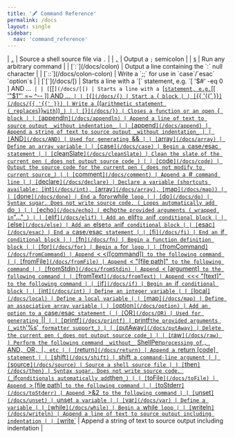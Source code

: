 ```yaml
---
title: '🖋️ Command Reference'
permalink: /docs
layout: single
sidebar:
  nav: 'command_reference'
---
```


| [`.`](/docs/dot) | Source a shell source file via `.` |
| [`,`](/docs/,) | Output a `;` semicolon |
| [`$`](/docs/$) | Run any arbitrary command |
| [`:`](/docs/colon) | Output a line containing the `:` null character |
| [`::`](/docs/colon-colon) | Write a `;;` for use in `case`/`esac` `option`s |
| [`[`](/docs/[) | Starts a line with a `[` statement, e.g. `[ '$#' -eq 0 ] AND ...` |
| [`[[`](/docs/[[) | Starts a line with a `[[` statement, e.g. `[[ '"$1"' =~ ^-- ]] AND ...` |
| [`{`](/docs/{) | Start a `{` block |
| [`{{ '{{' }}`](/docs/{{ '{{' }}) | Write a `((` arithmetic statement (_replaces `}}` with `))`_) |
| [`}`](/docs/}) | Closes a function or an open `{` block |
| [`appendln`](/docs/appendln) | Append a line of text to source output _without indentation_ |
| [`append`](/docs/append) | Append a string of text to source output _without indentation_ |
| [`AND`](/docs/AND) | Used for generating `&&` |
| [`array`](/docs/array) | Define an array variable |
| [`case`](/docs/case) | Begin a `case` / `esac` statement |
| [`cleanSlate`](/docs/cleanSlate) | Clean the slate of the current pen (_does not output source code_) |
| [`code`](/docs/code) | Output the source code for the current pen (_does not modify to current source_) |
| [`comment`](/docs/comment) | Append a `#` command line |
| [`declare`](/docs/declare) | Declare a variable (shortcuts available: [`int`](/docs/int), [`array`](/docs/array), [`map`](/docs/map)) |
| [`done`](/docs/done) | End a `for` or `while` loop |
| [`do`](/docs/do) | Syntax sugar. Does not write source code. (_Loops automatically add `do`_) |
| [`echo`](/docs/echo) | `echo` the provided arguments (_wrapped in `"..."`_) |
| [`elif`](/docs/elif) | Add an `elif` to an `if` conditional block |
| [`else`](/docs/else) | Add an `else` to an `if` conditional block |
| [`esac`](/docs/esac) | End a `case` / `esac` statement |
| [`fi`](/docs/fi) | End an `if` conditional block |
| [`fn`](/docs/fn) | Begin a function definition block |
| [`for`](/docs/for) | Begin a `for` loop |
| [`fromCommand`](/docs/fromCommand) | Append `< <([command])` to the following command |
| [`fromFile`](/docs/fromFile) | Append `< "[file path]"` to the following command |
| [`fromStdin`](/docs/fromStdin) | Append `< [argument]` to the following command |
| [`fromText`](/docs/fromText) | Append `<<< "[text]"` to the following command |
| [`if`](/docs/if) | Begin an `if` conditional block |
| [`int`](/docs/int) | Define an integer variable |
| [`local`](/docs/local) | Define a local variable |
| [`map`](/docs/map) | Define an associative array variable |
| [`option`](/docs/option) | Add an option to a `case` / `esac` statement |
| [`OR`](/docs/OR) | Used for generating `||` |
| [`printf`](/docs/printf) | `printf` the provided arguments (_with `'%s'` formatter support_) |
| [`putAway`](/docs/putAway) | Delete the current pen (_does not output source code_) |
| [`raw`](/docs/raw) | Perform the following command _without_ `ShellPen` processing of `,`, `AND`, `OR`, `\|`, etc |
| [`return`](/docs/return) | Append a `return [code]` statement |
| [`shift`](/docs/shift) | `shift` a command-line argument |
| [`source`](/docs/source) | Source a shell source file |
| [`then`](/docs/then) | Syntax sugar. Does not write source code. (_`if` conditionals automatically add `then`_) |
| [`toFile`](/docs/toFile) | Append `> [file path]` to the following command |
| [`toStderr`](/docs/toStderr) | Append `>&2` to the following command |
| [`unset`](/docs/unset) | `unset` a variable |
| [`var`](/docs/var) | Define a variable |
| [`while`](/docs/while) | Begin a `while` loop |
| [`writeln`](/docs/writeln) | Append a line of text to source output including indentation |
| [`write`](/docs/write) | Append a string of text to source output including indentation |

